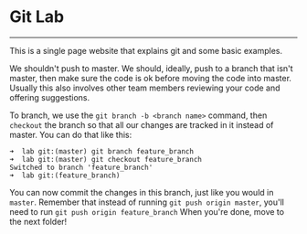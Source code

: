 # Git Lab
---

This is a single page website that explains git and some basic examples.

We shouldn't push to master. We should, ideally, push to a branch that isn't master, then make sure 
the code is ok before moving the code into master. Usually this also involves other team members
reviewing your code and offering suggestions.

To branch, we use the `git branch -b <branch name>` command, then `checkout` the branch so that all 
our changes are tracked in it instead of master. You can do that like this:

```
➜  lab git:(master) git branch feature_branch
➜  lab git:(master) git checkout feature_branch
Switched to branch 'feature_branch'
➜  lab git:(feature_branch)
```

You can now commit the changes in this branch, just like you would in `master`. Remember that instead of running `git push origin master`, you'll need to run `git push origin feature_branch` When you're done, move to the next folder!